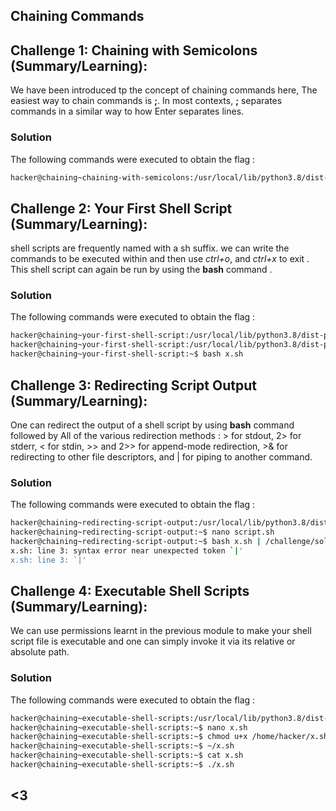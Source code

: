 ## Chaining Commands 


## Challenge 1: Chaining with Semicolons (Summary/Learning):
We have been introduced tp the concept of chaining commands here, The easiest way to chain commands is **;**. In most contexts, **;** separates commands in a similar way to how Enter separates lines.
### Solution 
The following commands were executed to obtain the flag :
```bash 
hacker@chaining~chaining-with-semicolons:/usr/local/lib/python3.8/dist-packages/pwnlib/flag$ /challenge/pwn ; /challenge/college
```


## Challenge 2: Your First Shell Script (Summary/Learning):  
shell scripts are frequently named with a sh suffix. 
we can write the commands to be executed within and then use *ctrl+o*, and *ctrl+x* to exit . This shell script can again be run by using the **bash** command . 
### Solution 
The following commands were executed to obtain the flag :
```bash 
hacker@chaining~your-first-shell-script:/usr/local/lib/python3.8/dist-packages/pwnlib/flag$ nano x.sh
hacker@chaining~your-first-shell-script:/usr/local/lib/python3.8/dist-packages/pwnlib/flag$ cd ~
hacker@chaining~your-first-shell-script:~$ bash x.sh
```


## Challenge 3: Redirecting Script Output (Summary/Learning): 
One can redirect the output of a shell script by using **bash** command followed by All of the various redirection methods : > for stdout, 2> for stderr, < for stdin, >> and 2>> for append-mode redirection, >& for redirecting to other file descriptors, and | for piping to another command.
### Solution 
The following commands were executed to obtain the flag :
```bash 
hacker@chaining~redirecting-script-output:/usr/local/lib/python3.8/dist-packages/pwnlib/flag$ cd ~
hacker@chaining~redirecting-script-output:~$ nano script.sh
hacker@chaining~redirecting-script-output:~$ bash x.sh | /challenge/solve
x.sh: line 3: syntax error near unexpected token `|'
x.sh: line 3: `|'
``` 


## Challenge 4: Executable Shell Scripts (Summary/Learning):  
We can use permissions learnt in the previous module to make your shell script file is executable and one can simply invoke it via its relative or absolute path.
### Solution 
The following commands were executed to obtain the flag :
```bash 
hacker@chaining~executable-shell-scripts:/usr/local/lib/python3.8/dist-packages/pwnlib/flag$ cd ~
hacker@chaining~executable-shell-scripts:~$ nano x.sh
hacker@chaining~executable-shell-scripts:~$ chmod u+x /home/hacker/x.sh
hacker@chaining~executable-shell-scripts:~$ ~/x.sh
hacker@chaining~executable-shell-scripts:~$ cat x.sh
hacker@chaining~executable-shell-scripts:~$ ./x.sh
```
## <3
